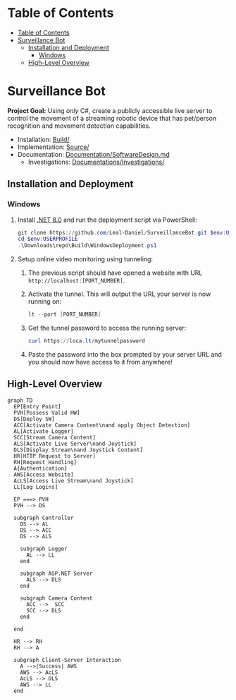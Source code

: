 # Table of Contents
- [Table of Contents](#table-of-contents)
- [Surveillance Bot](#surveillance-bot)
  - [Installation and Deployment](#installation-and-deployment)
    - [Windows](#windows)
  - [High-Level Overview](#high-level-overview)

# Surveillance Bot
**Project Goal:** Using *only* C#, create a publicly accessible live server to control the movement of a streaming robotic device that has pet/person recognition and movement detection capabilities.
- Installation: [Build/](/Build/)
- Implementation: [Source/](/Source/)
- Documentation: [Documentation/SoftwareDesign.md](/Documentation/SoftwareDesign.md)
  - Investigations: [Documentations/Investigations/](/Documentation/Investigations/)
  
## Installation and Deployment
### Windows
1. Install [.NET 8.0](https://dotnet.microsoft.com/en-us/download/dotnet/thank-you/sdk-8.0.300-windows-x64-installer) and run the deployment script via PowerShell:
   
   ```powershell
   git clone https://github.com/Leal-Daniel/SurveillanceBot.git $env:USERPROFILE\Downloads\repo
   cd $env:USERPROFILE
   .\Downloads\repo\Build\WindowsDeployment.ps1
   ```
3. Setup online video monitoring using tunneling:
   1. The previous script should have opened a website with URL `http://localhost:[PORT_NUMBER]`.
   2. Activate the tunnel. This will output the URL your server is now running on:
  
      ```powershell
      lt --port [PORT_NUMBER]
      ```
   3. Get the tunnel password to access the running server:
   
      ```powershell
      curl https://loca.lt/mytunnelpassword
      ```
   4. Paste the password into the box prompted by your server URL and you should now have access to it from anywhere!

## High-Level Overview
```mermaid
graph TD
  EP[Entry Point]
  PVH[Possess Valid HW]
  DS[Deploy SW]
  ACC[Activate Camera Content\nand apply Object Detection]
  AL[Activate Logger]
  SCC[Stream Camera Content]
  ALS[Activate Live Server\nand Joystick]
  DLS[Display Stream\nand Joystick Content]
  HR[HTTP Request to Server]
  RH[Request Handling]
  A{Authentication}
  AWS[Access Website]
  AcLS[Access Live Stream\nand Joystick]
  LL[Log Logins]

  EP ===> PVH
  PVH --> DS

  subgraph Controller
    DS --> AL
    DS --> ACC
    DS --> ALS

    subgraph Logger
      AL --> LL
    end

    subgraph ASP.NET Server
      ALS --> DLS
    end

    subgraph Camera Content
      ACC -->  SCC
      SCC --> DLS
    end
    
  end
  
  HR --> RH
  RH --> A
  
  subgraph Client-Server Interaction
    A -->|Success| AWS
    AWS --> AcLS
    AcLS --> DLS
    AWS --> LL
  end
```
